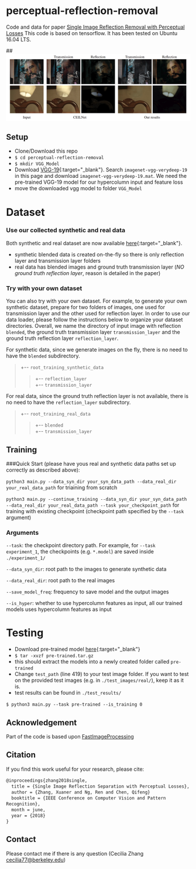 # perceptual-reflection-removal


Code and data for paper [Single Image Reflection Removal with Perceptual Losses](https://arxiv.org/abs/1806.05376)
This code is based on tensorflow. It has been tested on Ubuntu 16.04 LTS.

##![Our result compared against CEILNet on real images.](./teaser/teaser.png)


## Setup
  * Clone/Download this repo
  * `$ cd perceptual-reflection-removal`
  * `$ mkdir VGG_Model`
  * Download [VGG-19](http://www.vlfeat.org/matconvnet/pretrained/#downloading-the-pre-trained-models){:target="_blank"}. Search `imagenet-vgg-verydeep-19` in this page and download `imagenet-vgg-verydeep-19.mat`. We need the pre-trained VGG-19 model for our hypercolumn input and feature loss
  * move the downloaded vgg model to folder `VGG_Model`

# Dataset
### Use our collected synthetic and real data
Both synthetic and real dataset are now available [here](https://drive.google.com/drive/folders/1NYGL3wQ2pRkwfLMcV2zxXDV8JRSoVxwA?usp=sharing){:target="_blank"}.
* synthetic blended data is created on-the-fly so there is only reflection layer and transmission layer folders
* real data has blended images and ground truth transmission layer (*NO ground truth reflection layer*, reason is detailed in the paper)

### Try with your own dataset
You can also try with your own dataset. For example, to generate your own synthetic dataset, prepare for two folders of images, one used for transmission layer and the other used for reflection layer. In order to use our data loader, please follow the instructions below to organize your dataset directories. Overall, we name the directory of input image with reflection `blended`, the ground truth transmission layer `transmission_layer` and the ground truth reflection layer `reflection_layer`.

For synthetic data, since we generate images on the fly, there is no need to have the `blended` subdirectory.
>+-- `root_training_synthetic_data`<br>
>>+-- `reflection_layer`<br>
>>+-- `transmission_layer`<br>

For real data, since the ground truth reflection layer is not available, there is no need to have the `reflection_layer` subdirectory.
>+-- `root_training_real_data`<br>
>>+-- `blended`<br>
>>+-- `transmission_layer`<br>

## Training
###Quick Start
(please have yous real and synthetic data paths set up correctly as described above):

`python3 main.py --data_syn_dir your_syn_data_path --data_real_dir your_real_data_path` for triaining from scratch

`python3 main.py --continue_training --data_syn_dir your_syn_data_path --data_real_dir your_real_data_path --task your_checkpoint_path` for training with existing checkpoint (checkpoint path specified by the `--task` argument)

### Arguments
`--task`: the checkpoint directory path. For example, for `--task experiment_1`, the checkpoints (e.g. `*.model`) are saved inside `./experiment_1/`

`--data_syn_dir`: root path to the images to generate synthetic data

`--data_real_dir`: root path to the real images

`--save_model_freq`: frequency to save model and the output images

`--is_hyper`: whether to use hypercolumn features as input, all our trained models uses hypercolumn features as input

# Testing

* Download pre-trained model [here](https://drive.google.com/open?id=1I9e2r_e0Ap6ds4MYRwoamUUlz6PzXPPj){:target="_blank"}
* `$ tar -xvzf pre-trained.tar.gz`
* this should extract the models into a newly created folder called `pre-trained`
* Change `test_path` (line 419) to your test image folder. If you want to test on the provided test images (e.g. in `./test_images/real/`), keep it as it is.
* test results can be found in `./test_results/`


`$ python3 main.py --task pre-trained --is_training 0`


## Acknowledgement
Part of the code is based upon [FastImageProcessing](https://github.com/CQFIO/FastImageProcessing)

## Citation
If you find this work useful for your research, please cite:

```
@inproceedings{zhang2018single,
  title = {Single Image Reflection Separation with Perceptual Losses},
  author = {Zhang, Xuaner and Ng, Ren and Chen, Qifeng}
  booktitle = {IEEE Conference on Computer Vision and Pattern Recognition},
  month = june,
  year = {2018}
}
```

## Contact
Please contact me if there is any question (Cecilia Zhang <cecilia77@berkeley.edu>)

